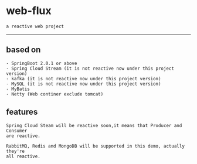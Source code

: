 # web-flux
	a reactive web project

****

## based on

	- SpringBoot 2.0.1 or above
	- Spring Cloud Stream (it is not reactive now under this project version)
	- kafka (it is not reactive now under this project version)
	- MySQL (it is not reactive now under this project version)
	- MyBatis
	- Netty (Web continer exclude tomcat)

## features
	Spring Cloud Steam will be reactive soon,it means that Producer and Consumer 
	are reactive.

	RabbitMQ, Redis and MongoDB will be supported in this demo, actually they're
	all reactive.
